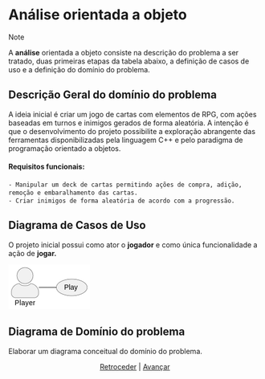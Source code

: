 # Análise orientada a objeto
> [!NOTE]
> A **análise** orientada a objeto consiste na descrição do problema a ser tratado, duas primeiras etapas da tabela abaixo, a definição de casos de uso e a definição do domínio do problema.

## Descrição Geral do domínio do problema

A ideia inicial é criar um jogo de cartas com elementos de RPG, com ações baseadas em turnos e inimigos gerados de forma aleatória. 
A intenção é que o desenvolvimento do projeto possibilite a exploração abrangente das ferramentas disponibilizadas pela linguagem C++ e pelo paradigma de programação orientado a objetos.

#### Requisitos funcionais:
    - Manipular um deck de cartas permitindo ações de compra, adição, remoção e embaralhamento das cartas.
    - Criar inimigos de forma aleatória de acordo com a progressão.

## Diagrama de Casos de Uso

O projeto inicial possui como ator o **jogador** e como única funcionalidade a ação de **jogar.**

<img src="img/use-case.png">
 
## Diagrama de Domínio do problema

Elaborar um diagrama conceitual do domínio do problema.


<div align="center">

[Retroceder](README.md) | [Avançar](projeto.md)

</div>